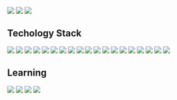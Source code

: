 [![](https://img.shields.io/badge/Discord-7289da?&style=for-the-badge&logo=discord&logoColor=white)](https://discord.gg/t4e2nqJ)
[![](https://img.shields.io/badge/YouTube-c4302b?&style=for-the-badge&logo=youtube&logoColor=white)]()
[![](https://img.shields.io/badge/Stack%20Overflow-F48024?&style=for-the-badge&logo=stackoverflow&logoColor=white)]()

## Techology Stack
[![](https://img.shields.io/badge/javascript%20-%23323330.svg?&style=for-the-badge&logo=javascript&logoColor=%23F7DF1E)](https://www.google.com/search?q=javascript)
[![](https://img.shields.io/badge/typescript%20-%23007ACC.svg?&style=for-the-badge&logo=typescript&logoColor=white)](https://www.google.com/search?q=typescript)
[![](https://img.shields.io/badge/node.js%20-%2343853D.svg?&style=for-the-badge&logo=node.js&logoColor=white)](https://www.google.com/search?q=nodejs)
[![](https://img.shields.io/badge/python%20-%2314354C.svg?&style=for-the-badge&logo=python&logoColor=white)](https://www.google.com/search?q=pythonlang)
[![](https://img.shields.io/badge/rust-%23000000.svg?&style=for-the-badge&logo=rust&logoColor=white)](https://www.google.com/search?q=rustlang)
[![](https://img.shields.io/badge/java-%23ED8B00.svg?&style=for-the-badge&logo=java&logoColor=white)](https://www.google.com/search?q=java)
[![](https://img.shields.io/badge/html5%20-%23E34F26.svg?&style=for-the-badge&logo=html5&logoColor=white)](https://www.google.com/search?q=html5)
[![](https://img.shields.io/badge/css3%20-%231572B6.svg?&style=for-the-badge&logo=css3&logoColor=white)](https://www.google.com/search?q=css3)
[![](https://img.shields.io/badge/react%20-%2320232a.svg?&style=for-the-badge&logo=react&logoColor=%2361DAFB)](https://www.google.com/search?q=reactjs)
[![](https://img.shields.io/badge/redux%20-%23593d88.svg?&style=for-the-badge&logo=redux&logoColor=white)](https://www.google.com/search?q=react%20redux)
[![](https://img.shields.io/badge/express.js%20-%23404d59.svg?&style=for-the-badge)](https://www.google.com/search?q=express)
[![](https://img.shields.io/badge/jquery%20-%230769AD.svg?&style=for-the-badge&logo=jquery&logoColor=white)](https://www.google.com/search?q=jquery)
[![](https://img.shields.io/badge/bootstrap%20-%23563D7C.svg?&style=for-the-badge&logo=bootstrap&logoColor=white)](https://www.google.com/search?q=bootstrap)
[![](https://img.shields.io/badge/MongoDB-%234ea94b.svg?&style=for-the-badge&logo=mongodb&logoColor=white)](https://www.google.com/search?q=mongodb)
[![](https://img.shields.io/badge/mysql-%2300f.svg?&style=for-the-badge&logo=mysql&logoColor=white)](https://www.google.com/search?q=mysql)
[![](https://img.shields.io/badge/heroku%20-%23430098.svg?&style=for-the-badge&logo=heroku&logoColor=white)](https://www.google.com/search?q=heroku)
[![](https://img.shields.io/badge/glitch%20-%233333FF.svg?&style=for-the-badge&logo=glitch&logoColor=whit)](https://www.google.com/search?q=glitch)
[![](https://img.shields.io/badge/apache%20-%23D42029.svg?&style=for-the-badge&logo=apache&logoColor=white)](https://www.google.com/search?q=apache)
[![](https://img.shields.io/badge/nginx%20-%23009639.svg?&style=for-the-badge&logo=apache&logoColor=white)](https://www.google.com/search?q=nginx)

## Learning
[![](https://img.shields.io/badge/Docker-blue?&style=for-the-badge&logo=docker&logoColor=white)](https://www.google.com/search?q=docker)
[![](https://img.shields.io/badge/GraphQL-e535ab?&style=for-the-badge&logo=graphql&logoColor=white)](https://www.google.com/search?q=graphql)
[![](https://img.shields.io/badge/Deno-36454f?&style=for-the-badge&logo=deno&logoColor=white)](https://www.google.com/search?q=deno)
[![](https://img.shields.io/badge/Electron-171C2D?&style=for-the-badge&logo=electron&logoColor=white)](https://www.google.com/search?q=electronjs)
